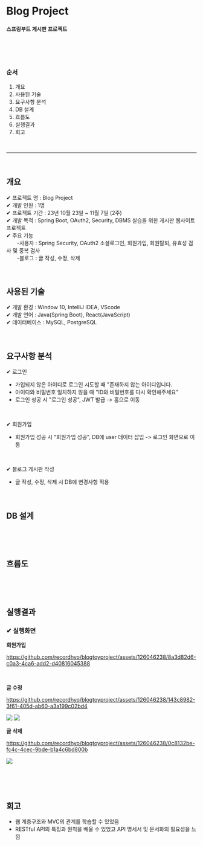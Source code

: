 # Blog Project
#### 스프링부트 게시판 프로젝트

</br></br></br>

### 순서
1. 개요
2. 사용된 기술
3. 요구사항 분석
4. DB 설계
5. 흐름도
7. 실행결과
8. 회고

</br>

***

</br>

## 개요
✔ 프로젝트 명 : Blog Project
</br>
✔ 개발 인원 : 1명
</br>
✔ 프로젝트 기간 : 23년 10월 23일 ~ 11월 7일 (2주) 
</br>
✔ 개발 목적 : Spring Boot, OAuth2, Security, DBMS 실습을 위한 게시판 웹사이트 프로젝트
</br>
✔ 주요 기능 <br/>
&emsp;&emsp;-사용자 : Spring Security, OAuth2 소셜로그인, 회원가입, 회원탈퇴, 유효성 검사 및 중복 검사<br/>
&emsp;&emsp;-블로그 : 글 작성, 수정, 삭제 
</br></br></br>


## 사용된 기술
✔ 개발 환경 : Window 10, IntelliJ IDEA, VScode
</br>
✔ 개발 언어 :  Java(Spring Boot), React(JavaScript)
</br>
✔ 데이터베이스 : MySQL, PostgreSQL
</br></br></br>

## 요구사항 분석
✔ 로그인 
+ 가입되지 않은 아이디로 로그인 시도할 때 "존재하지 않는 아이디입니다.
+ 아이디와 비밀번호 일치하지 않을 때 "ID와 비밀번호를 다시 확인해주세요"
+ 로그인 성공 시 "로그인 성공", JWT 발급 -> 홈으로 이동
</br>

✔ 회원가입
+ 회원가입 성공 시 "회원가입 성공", DB에 user 데이터 삽입 -> 로그인 화면으로 이동
</br>

✔ 블로그 게시판 작성 
+ 글 작성, 수정, 삭제 시 DB에 변경사항 적용 
</br></br></br>




## DB 설계

</br></br></br>

## 흐름도


</br></br></br>



## 실행결과
### ✔ 실행화면
**회원가입**

https://github.com/recordhyo/blogtoyproject/assets/126046238/8a3d82d6-c0a3-4ca6-add2-d40816045388

<br/>

**글 수정**

https://github.com/recordhyo/blogtoyproject/assets/126046238/143c8982-3f61-405d-ab60-a3a199c02bd4

<img src="https://github.com/recordhyo/RECL/assets/126046238/991e6e9e-b687-4d68-90e7-a35bfdf17610"/>
<img src="https://github.com/recordhyo/RECL/assets/126046238/27b2d010-87ed-4bc7-9494-1f794dbc5b04"/>
<br/>


**글 삭제**

https://github.com/recordhyo/blogtoyproject/assets/126046238/0c8132be-fc4c-4cec-9bde-b1a4c6bd800b

<img src="https://github.com/recordhyo/RECL/assets/126046238/6f5435a1-0524-44bc-9edf-007121e1d437"/>

<br/>

</br></br></br>

## 회고
+ 웹 계층구조와 MVC의 관계를 학습할 수 있었음
+ RESTful API의 특징과 원칙을 배울 수 있었고 API 명세서 및 문서화의 필요성을 느낌





